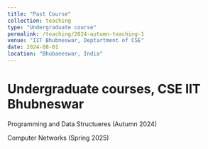 ```yaml
---
title: "Past Course"
collection: teaching
type: "Undergraduate course"
permalink: /teaching/2024-autumn-teaching-1
venue: "IIT Bhubneswar, Deptartment of CSE"
date: 2024-08-01
location: "Bhubaneswar, India"
---
```




Undergraduate courses, CSE IIT Bhubneswar
======
Programming and Data Structueres (Autumn 2024)

Computer Networks (Spring 2025)

<!--Heading 2
======

Heading 3
======
-->
